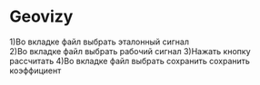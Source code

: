 # Geovizy
1)Во вкладке файл выбрать эталонный сигнал <br />
2)Во вкладке файл выбрать рабочий сигнал
3)Нажать кнопку рассчитать
4)Во вкладке файл выбрать сохранить сохранить коэффициент
